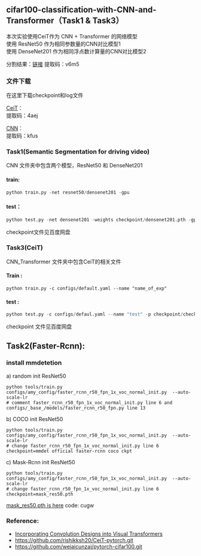 ## cifar100-classification-with-CNN-and-Transformer（Task1 & Task3）

本次实验使用CeiT作为 CNN + Transformer 的网络模型  
使用 ResNet50 作为相同参数量的CNN对比模型1  
使用 DenseNet201 作为相同浮点数计算量的CNN对比模型2 

分割结果：[链接](https://pan.baidu.com/s/1Ks3TcoZ2XvDp8N6oE0ueHA) 
提取码：v6m5 

### 文件下载
在这里下载checkpoint和log文件  

[CeiT](https://pan.baidu.com/s/1zvmNg50kYrgA9nL-8d2myg)：  
提取码：4aej  

[CNN](https://pan.baidu.com/s/1Y53VkqbLyD9MOciWnZd76w)：  
提取码：kfus   

### Task1(Semantic Segmentation for driving video)
CNN 文件夹中包含两个模型，ResNet50 和 DenseNet201 
 
#### train:
```python
python train.py -net resnet50/densenet201 -gpu
```

#### test：
```python
python test.py -net densenet201 -weights checkpoint/densenet201.pth -gpu
```
checkpoint文件见百度网盘  

### Task3(CeiT)
CNN_Transformer 文件夹中包含CeiT的相关文件 

#### Train :
```
python train.py -c configs/default.yaml --name "name_of_exp"
```

#### test :
```python
python test.py -c configs/defaul.yaml --name "test" -p checkpoint/checkpoint.pyt

```
checkpoint 文件见百度网盘

## Task2(Faster-Rcnn):

### install mmdetetion 
a) random init ResNet50 
```
python tools/train.py configs/amy_config/faster_rcnn_r50_fpn_1x_voc_normal_init.py  --auto-scale-lr
# comment faster_rcnn_r50_fpn_1x_voc_normal_init.py line 6 and configs/_base_/models/faster_rcnn_r50_fpn.py line 13
```
b) COCO init ResNet50 
```
python tools/train.py configs/amy_config/faster_rcnn_r50_fpn_1x_voc_normal_init.py  --auto-scale-lr
# change faster_rcnn_r50_fpn_1x_voc_normal_init.py line 6 checkpoint=mmdet official faster-rcnn coco ckpt
```
c) Mask-Rcnn init ResNet50 
```
python tools/train.py configs/amy_config/faster_rcnn_r50_fpn_1x_voc_normal_init.py  --auto-scale-lr
# change faster_rcnn_r50_fpn_1x_voc_normal_init.py line 6 checkpoint=mask_res50.pth
```
[mask_res50.pth is here](https://pan.baidu.com/s/1HNbPocLiQbDca5H2L7FuoQ) code: cugw 

### Reference:
* [Incorporating Convolution Designs into Visual Transformers](https://arxiv.org/pdf/2103.11816v2.pdf)
* https://github.com/rishikksh20/CeiT-pytorch.git
* https://github.com/weiaicunzai/pytorch-cifar100.git
